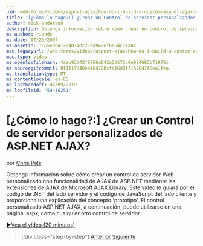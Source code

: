 ```yaml
---
uid: web-forms/videos/aspnet-ajax/how-do-i-build-a-custom-aspnet-ajax-server-control
title: '[¿Cómo lo hago?:] ¿Crear un Control de servidor personalizados de ASP.NET AJAX? | Microsoft Docs'
author: rick-anderson
description: Obtenga información sobre cómo crear un control de servidor Web personalizado con funcionalidad de AJAX de ASP.NET mediante las extensiones de AJAX de Microsoft AJAX Library. Este vídeo le...
ms.author: riande
ms.date: 07/25/2007
ms.assetid: 1165e0b4-2240-4dc2-aa94-ef6664c71a8c
msc.legacyurl: /web-forms/videos/aspnet-ajax/how-do-i-build-a-custom-aspnet-ajax-server-control
msc.type: video
ms.openlocfilehash: 4aec93a42f6766a043a5d672c9e084683b71076c
ms.sourcegitcommit: 0f1119340e4464720cfd16d0ff15764746ea1fea
ms.translationtype: MT
ms.contentlocale: es-ES
ms.lasthandoff: 04/09/2019
ms.locfileid: "59416251"
---
```

# <a name="how-do-i-build-a-custom-aspnet-ajax-server-control"></a>[¿Cómo lo hago?:] ¿Crear un Control de servidor personalizados de ASP.NET AJAX?

por [Chris Pels](https://twitter.com/chrispels)

Obtenga información sobre cómo crear un control de servidor Web personalizado con funcionalidad de AJAX de ASP.NET mediante las extensiones de AJAX de Microsoft AJAX Library. Este vídeo le guiará por el código de .NET del lado servidor y el código de JavaScript del lado cliente y proporciona una explicación del concepto 'prototipo'. El control personalizado ASP.NET AJAX, a continuación, puede utilizarse en una página .aspx, como cualquier otro control de servidor.

[&#9654;Vea el vídeo (20 minutos)](https://channel9.msdn.com/Blogs/ASP-NET-Site-Videos/how-do-i-build-a-custom-aspnet-ajax-server-control)

> [!div class="step-by-step"]
> [Anterior](how-do-i-debug-aspnet-ajax-applications-using-visual-studio-2005.md)
> [Siguiente](how-do-i-use-javascript-to-refresh-an-aspnet-ajax-updatepanel.md)
